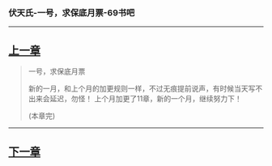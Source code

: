 ### 伏天氏-一号，求保底月票-69书吧

--------
[上一章](./0241be1821e6f07cd0bf2be2152b4516.md)
--------


>
>
>
>一号，求保底月票
>
>新的一月，和上个月的加更规则一样，不过无痕提前说声，有时候当天写不出来会延迟，勿怪！
>上个月加更了11章，新的一个月，继续努力下！
>
>(本章完)
>
>

--------
[下一章](./3697f156bef278641f2da538fc7c48ae.md)
--------

